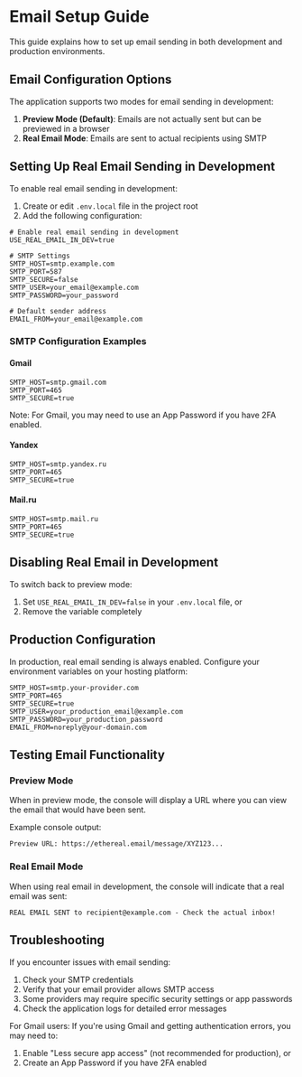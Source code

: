 # Email Setup Guide

This guide explains how to set up email sending in both development and production environments.

## Email Configuration Options

The application supports two modes for email sending in development:

1. **Preview Mode (Default)**: Emails are not actually sent but can be previewed in a browser
2. **Real Email Mode**: Emails are sent to actual recipients using SMTP

## Setting Up Real Email Sending in Development

To enable real email sending in development:

1. Create or edit `.env.local` file in the project root
2. Add the following configuration:

```
# Enable real email sending in development
USE_REAL_EMAIL_IN_DEV=true

# SMTP Settings
SMTP_HOST=smtp.example.com
SMTP_PORT=587
SMTP_SECURE=false
SMTP_USER=your_email@example.com
SMTP_PASSWORD=your_password

# Default sender address
EMAIL_FROM=your_email@example.com
```

### SMTP Configuration Examples

#### Gmail
```
SMTP_HOST=smtp.gmail.com
SMTP_PORT=465
SMTP_SECURE=true
```
Note: For Gmail, you may need to use an App Password if you have 2FA enabled.

#### Yandex
```
SMTP_HOST=smtp.yandex.ru
SMTP_PORT=465
SMTP_SECURE=true
```

#### Mail.ru
```
SMTP_HOST=smtp.mail.ru
SMTP_PORT=465
SMTP_SECURE=true
```

## Disabling Real Email in Development

To switch back to preview mode:

1. Set `USE_REAL_EMAIL_IN_DEV=false` in your `.env.local` file, or
2. Remove the variable completely

## Production Configuration

In production, real email sending is always enabled. Configure your environment variables on your hosting platform:

```
SMTP_HOST=smtp.your-provider.com
SMTP_PORT=465
SMTP_SECURE=true
SMTP_USER=your_production_email@example.com
SMTP_PASSWORD=your_production_password
EMAIL_FROM=noreply@your-domain.com
```

## Testing Email Functionality

### Preview Mode
When in preview mode, the console will display a URL where you can view the email that would have been sent.

Example console output:
```
Preview URL: https://ethereal.email/message/XYZ123...
```

### Real Email Mode
When using real email in development, the console will indicate that a real email was sent:

```
REAL EMAIL SENT to recipient@example.com - Check the actual inbox!
```

## Troubleshooting

If you encounter issues with email sending:

1. Check your SMTP credentials
2. Verify that your email provider allows SMTP access
3. Some providers may require specific security settings or app passwords
4. Check the application logs for detailed error messages

For Gmail users: If you're using Gmail and getting authentication errors, you may need to:
1. Enable "Less secure app access" (not recommended for production), or
2. Create an App Password if you have 2FA enabled
